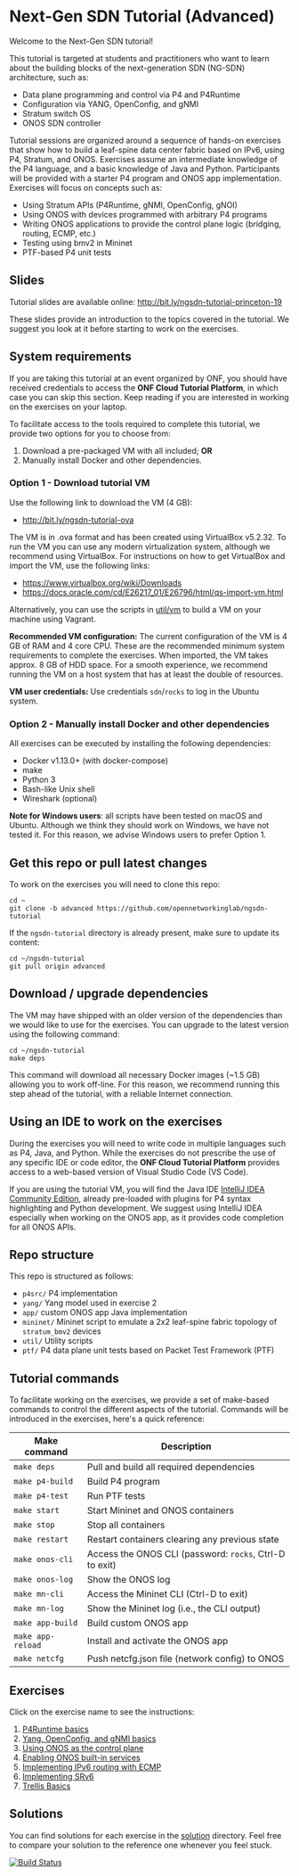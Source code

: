 # Next-Gen SDN Tutorial (Advanced)

Welcome to the Next-Gen SDN tutorial!

This tutorial is targeted at students and practitioners who want to learn about
the building blocks of the next-generation SDN (NG-SDN) architecture, such as:

* Data plane programming and control via P4 and P4Runtime
* Configuration via YANG, OpenConfig, and gNMI
* Stratum switch OS
* ONOS SDN controller 

Tutorial sessions are organized around a sequence of hands-on exercises that
show how to build a leaf-spine data center fabric based on IPv6, using P4,
Stratum, and ONOS. Exercises assume an intermediate knowledge of the P4
language, and a basic knowledge of Java and Python. Participants will be
provided with a starter P4 program and ONOS app implementation. Exercises will
focus on concepts such as:

* Using Stratum APIs (P4Runtime, gNMI, OpenConfig, gNOI)
* Using ONOS with devices programmed with arbitrary P4 programs
* Writing ONOS applications to provide the control plane logic
  (bridging, routing, ECMP, etc.)
* Testing using bmv2 in Mininet
* PTF-based P4 unit tests

## Slides

Tutorial slides are available online:
<http://bit.ly/ngsdn-tutorial-princeton-19>

These slides provide an introduction to the topics covered in the tutorial. We
suggest you look at it before starting to work on the exercises.

## System requirements

If you are taking this tutorial at an event organized by ONF, you should have
received credentials to access the **ONF Cloud Tutorial Platform**, in which
case you can skip this section. Keep reading if you are interested in working on
the exercises on your laptop.

To facilitate access to the tools required to complete this tutorial, we provide
two options for you to choose from:

1. Download a pre-packaged VM with all included; **OR**
2. Manually install Docker and other dependencies.

### Option 1 - Download tutorial VM

Use the following link to download the VM (4 GB):
* <http://bit.ly/ngsdn-tutorial-ova>

The VM is in .ova format and has been created using VirtualBox v5.2.32. To run
the VM you can use any modern virtualization system, although we recommend using
VirtualBox. For instructions on how to get VirtualBox and import the VM, use the
following links:

* <https://www.virtualbox.org/wiki/Downloads>
* <https://docs.oracle.com/cd/E26217_01/E26796/html/qs-import-vm.html>

Alternatively, you can use the scripts in [util/vm](util/vm) to build a VM on
your machine using Vagrant.

**Recommended VM configuration:**
The current configuration of the VM is 4 GB of RAM and 4 core CPU. These are the
recommended minimum system requirements to complete the exercises. When
imported, the VM takes approx. 8 GB of HDD space. For a smooth experience, we
recommend running the VM on a host system that has at least the double of
resources.

**VM user credentials:**
Use credentials `sdn`/`rocks` to log in the Ubuntu system.

### Option 2 - Manually install Docker and other dependencies

All exercises can be executed by installing the following dependencies:

* Docker v1.13.0+ (with docker-compose)
* make
* Python 3
* Bash-like Unix shell
* Wireshark (optional)

**Note for Windows users**: all scripts have been tested on macOS and Ubuntu.
Although we think they should work on Windows, we have not tested it. For this
reason, we advise Windows users to prefer Option 1.

## Get this repo or pull latest changes

To work on the exercises you will need to clone this repo:

    cd ~
    git clone -b advanced https://github.com/opennetworkinglab/ngsdn-tutorial

If the `ngsdn-tutorial` directory is already present, make sure to update its
content:

    cd ~/ngsdn-tutorial
    git pull origin advanced

## Download / upgrade dependencies

The VM may have shipped with an older version of the dependencies than we would
like to use for the exercises. You can upgrade to the latest version using the
following command:

    cd ~/ngsdn-tutorial
    make deps

This command will download all necessary Docker images (~1.5 GB) allowing you to
work off-line. For this reason, we recommend running this step ahead of the
tutorial, with a reliable Internet connection.

## Using an IDE to work on the exercises

During the exercises you will need to write code in multiple languages such as
P4, Java, and Python. While the exercises do not prescribe the use of any
specific IDE or code editor, the **ONF Cloud Tutorial Platform** provides access
to a web-based version of Visual Studio Code (VS Code).

If you are using the tutorial VM, you will find the Java IDE [IntelliJ IDEA
Community Edition](https://www.jetbrains.com/idea/), already pre-loaded with
plugins for P4 syntax highlighting and Python development. We suggest using
IntelliJ IDEA especially when working on the ONOS app, as it provides code
completion for all ONOS APIs.

## Repo structure

This repo is structured as follows:

 * `p4src/` P4 implementation
 * `yang/` Yang model used in exercise 2
 * `app/` custom ONOS app Java implementation
 * `mininet/` Mininet script to emulate a 2x2 leaf-spine fabric topology of
   `stratum_bmv2` devices
 * `util/` Utility scripts
 * `ptf/` P4 data plane unit tests based on Packet Test Framework (PTF)

## Tutorial commands

To facilitate working on the exercises, we provide a set of make-based commands
to control the different aspects of the tutorial. Commands will be introduced in
the exercises, here's a quick reference:

| Make command        | Description                                            |
|---------------------|------------------------------------------------------- |
| `make deps`         | Pull and build all required dependencies               |
| `make p4-build`     | Build P4 program                                       |
| `make p4-test`      | Run PTF tests                                          |
| `make start`        | Start Mininet and ONOS containers                      |
| `make stop`         | Stop all containers                                    |
| `make restart`      | Restart containers clearing any previous state         |
| `make onos-cli`     | Access the ONOS CLI (password: `rocks`, Ctrl-D to exit)|
| `make onos-log`     | Show the ONOS log                                      |
| `make mn-cli`       | Access the Mininet CLI (Ctrl-D to exit)                |
| `make mn-log`       | Show the Mininet log (i.e., the CLI output)            |
| `make app-build`    | Build custom ONOS app                                  |
| `make app-reload`   | Install and activate the ONOS app                      |
| `make netcfg`       | Push netcfg.json file (network config) to ONOS         |

## Exercises

Click on the exercise name to see the instructions:

 1. [P4Runtime basics](./EXERCISE-1.md)
 2. [Yang, OpenConfig, and gNMI basics](./EXERCISE-2.md)
 3. [Using ONOS as the control plane](./EXERCISE-3.md)
 4. [Enabling ONOS built-in services](./EXERCISE-4.md)
 5. [Implementing IPv6 routing with ECMP](./EXERCISE-5.md)
 6. [Implementing SRv6](./EXERCISE-6.md)
 6. [Trellis Basics](./EXERCISE-7.md)

## Solutions

You can find solutions for each exercise in the [solution](solution) directory.
Feel free to compare your solution to the reference one whenever you feel stuck.

[![Build Status](https://travis-ci.org/opennetworkinglab/ngsdn-tutorial.svg?branch=advanced)](https://travis-ci.org/opennetworkinglab/ngsdn-tutorial)
